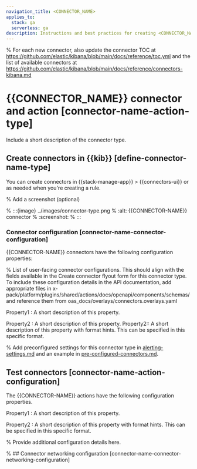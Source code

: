 ```yaml
---
navigation_title: <CONNECTOR_NAME>
applies_to:
  stack: ga
  serverless: ga
description: Instructions and best practices for creating <CONNECTOR_NAME> in Elastic.
---
```


% For each new connector, also update the connector TOC at https://github.com/elastic/kibana/blob/main/docs/reference/toc.yml and the list of available connectors at https://github.com/elastic/kibana/blob/main/docs/reference/connectors-kibana.md

# {{CONNECTOR_NAME}} connector and action [connector-name-action-type]

Include a short description of the connector type.

## Create connectors in {{kib}} [define-connector-name-type]

You can create connectors in {{stack-manage-app}} > {{connectors-ui}} or as needed when you're creating a rule.

%  Add a screenshot (optional)

% :::{image} ../images/connector-type.png
% :alt: {{CONNECTOR-NAME}} connector
% :screenshot:
% :::

### Connector configuration [connector-name-connector-configuration]

{{CONNECTOR-NAME}} connectors have the following configuration properties:

% List of user-facing connector configurations. This should align with the fields available in the Create connector flyout form for this connector type. To include these configuration details in the API documentation, add appropriate files in x-pack/platform/plugins/shared/actions/docs/openapi/components/schemas/ and reference them from oas_docs/overlays/connectors.overlays.yaml 

Property1
:   A short description of this property. 

Property2
:   A short description of this property. Property2:: A short description of this property with format hints. This can be specified in this specific format.

% Add preconfigured settings for this connector type in [alerting-settings.md](https://github.com/elastic/kibana/edit/main/docs/reference/configuration-reference/alerting-settings.md) and an example in [pre-configured-connectors.md](https://github.com/elastic/kibana/edit/main/docs/reference/connectors-kibana/pre-configured-connectors.md).

## Test connectors [connector-name-action-configuration]

The {{CONNECTOR-NAME}} actions have the following configuration properties.

Property1
:   A short description of this property.

Property2
:   A short description of this property with format hints. This can be specified in this specific format.


% Provide additional configuration details here. 

% ## Connector networking configuration [connector-name-connector-networking-configuration]